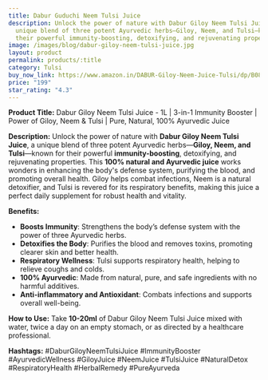 ```yaml
---
title: Dabur Guduchi Neem Tulsi Juice
description: Unlock the power of nature with Dabur Giloy Neem Tulsi Juice, a
  unique blend of three potent Ayurvedic herbs—Giloy, Neem, and Tulsi—known for
  their powerful immunity-boosting, detoxifying, and rejuvenating properties.
image: /images/blog/dabur-giloy-neem-tulsi-juice.jpg
layout: product
permalink: products/:title
category: Tulsi
buy_now_link: https://www.amazon.in/DABUR-Giloy-Neem-Juice-Tulsi/dp/B087DJ9L3K/ref=sr_1_15?crid=1WSOVR85O2K5K&tag=ayushmonk-21
price: "199"
star_rating: "4.3"
---
```

**Product Title:** Dabur Giloy Neem Tulsi Juice - 1L | 3-in-1 Immunity Booster | Power of Giloy, Neem & Tulsi | Pure, Natural, 100% Ayurvedic Juice

**Description:**
Unlock the power of nature with **Dabur Giloy Neem Tulsi Juice**, a unique blend of three potent Ayurvedic herbs—**Giloy, Neem, and Tulsi**—known for their powerful **immunity-boosting**, detoxifying, and rejuvenating properties. This **100% natural and Ayurvedic juice** works wonders in enhancing the body's defense system, purifying the blood, and promoting overall health. Giloy helps combat infections, Neem is a natural detoxifier, and Tulsi is revered for its respiratory benefits, making this juice a perfect daily supplement for robust health and vitality.

**Benefits:**
- **Boosts Immunity**: Strengthens the body’s defense system with the power of three Ayurvedic herbs.
- **Detoxifies the Body**: Purifies the blood and removes toxins, promoting clearer skin and better health.
- **Respiratory Wellness**: Tulsi supports respiratory health, helping to relieve coughs and colds.
- **100% Ayurvedic**: Made from natural, pure, and safe ingredients with no harmful additives.
- **Anti-inflammatory and Antioxidant**: Combats infections and supports overall well-being.

**How to Use:**
Take **10-20ml** of Dabur Giloy Neem Tulsi Juice mixed with water, twice a day on an empty stomach, or as directed by a healthcare professional.

**Hashtags:**
#DaburGiloyNeemTulsiJuice #ImmunityBooster #AyurvedicWellness #GiloyJuice #NeemJuice #TulsiJuice #NaturalDetox #RespiratoryHealth #HerbalRemedy #PureAyurveda
